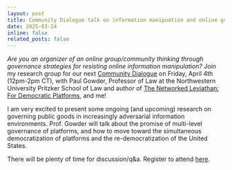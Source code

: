 ```yaml
---
layout: post
title: Community Dialogue talk on information manipuation and online governance
date: 2025-03-24 
inline: false
related_posts: false
---
```


*Are you an organizer of an online group/community thinking through governance strategies for resisting online information manipulation?* Join my research group for our next [Community Dialogue](https://wiki.communitydata.science/The_Role_of_Community_Governance) on Friday, April 4th (12pm-2pm CT), with Paul Gowder, Professor of Law at the Northwestern University Pritzker School of Law and author of [The Networked Leviathan: For Democratic Platforms](https://networked-leviathan.com/), and me! 

I am very excited to present some ongoing (and upcoming) research on governing public goods in increasingly adversarial information environments. Prof. Gowder will talk about the promise of multi-level governance of platforms, and how to move toward the simultaneous democratization of platforms and the re-democratization of the United States. 

There will be plenty of time for discussion/q&a. Register to attend [here](https://docs.google.com/forms/d/e/1FAIpQLSfC8ByIxY3TIyM-fpN-yYxov37Qf0IBIYessA3-PgH62ocydw/viewform).